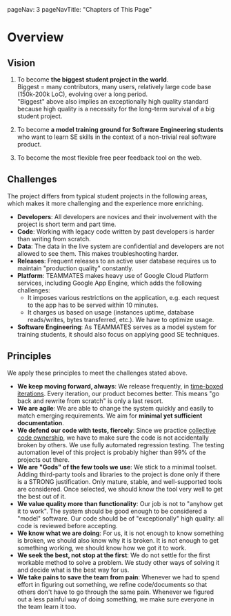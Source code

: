 <frontmatter>
  pageNav: 3
  pageNavTitle: "Chapters of This Page"
</frontmatter>

# Overview

## Vision

1. To become **the biggest student project in the world**.<br>
   Biggest = many contributors, many users, relatively large code base (150k-200k LoC), evolving over a long period.<br>
   "Biggest" above also implies an exceptionally high quality standard because high quality is a necessity for the long-term survival of a big student project.

2. To become **a model training ground for Software Engineering students** who want to learn SE skills in the context of a non-trivial real software product.

3. To become the most flexible free peer feedback tool on the web.

## Challenges

The project differs from typical student projects in the following areas, which makes it more challenging and the experience more enriching.
+ **Developers**: All developers are novices and their involvement with the project is short term and part time.
+ **Code**: Working with legacy code written by past developers is harder than writing from scratch.
+ **Data**: The data in the live system are confidential and developers are not allowed to see them. This makes troubleshooting harder.
+ **Releases**: Frequent releases to an active user database requires us to maintain "production quality" constantly.
+ **Platform**: TEAMMATES makes heavy use of Google Cloud Platform services, including Google App Engine, which adds the following challenges:
  - It imposes various restrictions on the application, e.g. each request to the app has to be served within 10 minutes.
  - It charges us based on usage (instances uptime, database reads/writes, bytes transferred, etc.). We have to optimize usage.
+ **Software Engineering**: As TEAMMATES serves as a model system for training students, it should also focus on applying good SE techniques.

## Principles

We apply these principles to meet the challenges stated above.
+ **We keep moving forward, always**: We release frequently, in [time-boxed iterations](http://en.wikipedia.org/wiki/Timeboxing). Every iteration, our product becomes better. This means "go back and rewrite from scratch" is only a last resort.
+ **We are agile**: We are able to change the system quickly and easily to match emerging requirements. We aim for **minimal yet sufficient documentation**.
+ **We defend our code with tests, fiercely**: Since we practice [collective code ownership](http://www.extremeprogramming.org/rules/collective.html), we have to make sure the code is not accidentally broken by others. We use fully automated regression testing. The testing automation level of this project is probably higher than 99% of the projects out there.
+ **We are "Gods" of the few tools we use**: We stick to a minimal toolset. Adding third-party tools and libraries to the project is done only if there is a STRONG justification. Only mature, stable, and well-supported tools are considered. Once selected, we should know the tool very well to get the best out of it.
+ **We value quality more than functionality**: Our job is not to "anyhow get it to work". The system should be good enough to be considered a "model" software. Our code should be of "exceptionally" high quality: all code is reviewed before accepting.
+ **We know what we are doing**: For us, it is not enough to know something is broken, we should also know why it is broken. It is not enough to get something working, we should know how we got it to work.
+ **We seek the best, not stop at the first**: We do not settle for the first workable method to solve a problem. We study other ways of solving it and decide what is the best way for us.
+ **We take pains to save the team from pain**: Whenever we had to spend effort in figuring out something, we refine code/documents so that others don't have to go through the same pain. Whenever we figured out a less painful way of doing something, we make sure everyone in the team learn it too.
